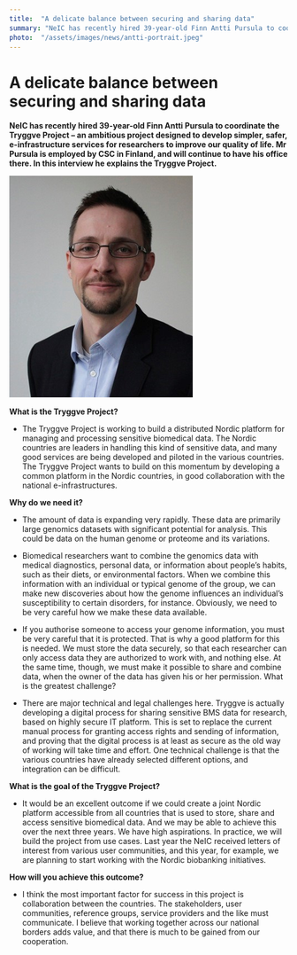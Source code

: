 ```yaml
---
title:  "A delicate balance between securing and sharing data" 
summary: "NeIC has recently hired 39-year-old Finn Antti Pursula to coordinate the Tryggve Project – an ambitious project designed to develop simpler, safer, e-infrastructure services for researchers to improve our quality of life. Mr Pursula is employed by CSC in Finland, and will continue to have his office there. In this interview he explains the Tryggve Project."
photo:  "/assets/images/news/antti-portrait.jpeg"
---
```


A delicate balance between securing and sharing data
====================================================

**NeIC has recently hired 39-year-old Finn Antti Pursula to coordinate the Tryggve Project – an ambitious project designed to develop simpler, safer, e-infrastructure services for researchers to improve our quality of life. Mr Pursula is employed by CSC in Finland, and will continue to have his office there. In this interview he explains the Tryggve Project.**

<a href="/assets/images/news/antti-portrait.jpeg"> <img class="smallpic" src="/assets/images/news/antti-portrait.jpeg"> </a>

**What is the Tryggve Project?**

- The Tryggve Project is working to build a distributed Nordic platform for managing and processing sensitive biomedical data. The Nordic countries are leaders in handling this kind of sensitive data, and many good services are being developed and piloted in the various countries. The Tryggve Project wants to build on this momentum by developing a common platform in the Nordic countries, in good collaboration with the national e-infrastructures.

**Why do we need it?**

- The amount of data is expanding very rapidly. These data are primarily large genomics datasets with significant potential for analysis. This could be data on the human genome or proteome and its variations.

- Biomedical researchers want to combine the genomics data with medical diagnostics, personal data, or information about people’s habits, such as their diets, or environmental factors. When we combine this information with an individual or typical genome of the group, we can make new discoveries about how the genome influences an individual’s susceptibility to certain disorders, for instance. Obviously, we need to be very careful how we make these data available.

- If you authorise someone to access your genome information, you must be very careful that it is protected. That is why a good platform for this is needed. We must store the data securely, so that each researcher can only access data they are authorized to work with, and nothing else. At the same time, though, we must make it possible to share and combine data, when the owner of the data has given his or her permission. What is the greatest challenge?

- There are major technical and legal challenges here. Tryggve is actually developing a digital process for sharing sensitive BMS data for research, based on highly secure IT platform. This is set to replace the current manual process for granting access rights and sending of information, and proving that the digital process is at least as secure as the old way of working will take time and effort. One technical challenge is that the various countries have already selected different options, and integration can be difficult.

**What is the goal of the Tryggve Project?**

- It would be an excellent outcome if we could create a joint Nordic platform accessible from all countries that is used to store, share and access sensitive biomedical data. And we may be able to achieve this over the next three years. We have high aspirations. In practice, we will build the project from use cases. Last year the NeIC received letters of interest from various user communities, and this year, for example, we are planning to start working with the Nordic biobanking initiatives.

**How will you achieve this outcome?**

- I think the most important factor for success in this project is collaboration between the countries. The stakeholders, user communities, reference groups, service providers and the like must communicate. I believe that working together across our national borders adds value, and that there is much to be gained from our cooperation.
